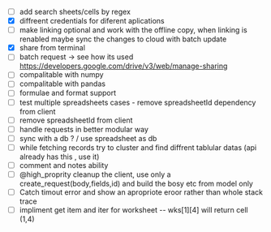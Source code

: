 - [ ] add search sheets/cells by regex
- [x] diffreent credentials for diferent aplications
- [ ] make linking optional and work with the offline copy, when linking is renabled maybe sync the changes to cloud with batch update
- [x] share from terminal
- [ ] batch request -> see how its used https://developers.google.com/drive/v3/web/manage-sharing
- [ ] compalitable with numpy
- [ ] compalitable with pandas
- [ ] formulae and format support
- [ ] test multiple spreadsheets cases - remove spreadsheetId dependency from client
- [ ] remove spreadsheetId from client
- [ ] handle requests in better modular way 
- [ ] sync with a db ? / use spreadsheet as db
- [ ] while fetching records try to cluster and find diffrent tablular datas (api already has this , use it)
- [ ] comment and notes ability
- [ ] @high_proprity cleanup the client, use only a create_request(body,fields,id) and build the bosy etc from model only 
- [ ] Catch timout error and show an apropriote eroor rather than whole stack trace
- [ ] impliment get item and iter for worksheet -- wks[1][4] will return cell (1,4)